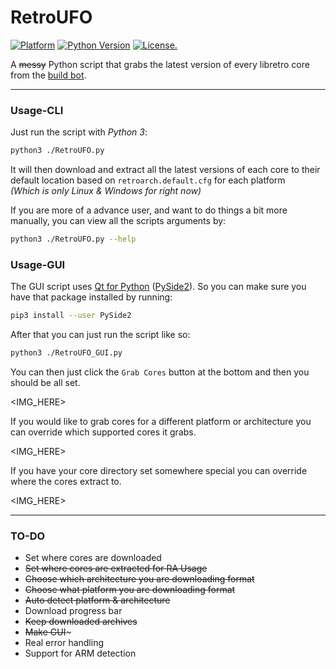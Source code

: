 # RetroUFO
[![Platform](https://img.shields.io/badge/platform-linux%20%7C%20macos-yellow.svg)](https://www.youtube.com/watch?v=NLGoKxh8Aq4)
[![Python Version](https://img.shields.io/pypi/pyversions/Django.svg)](https://www.python.org/downloads/) [![License.](https://img.shields.io/github/license/mashape/apistatus.svg)](https://opensource.org/licenses/MIT)

A ~~messy~~ Python script that grabs the latest version of every libretro core from the [build bot](https://buildbot.libretro.com/).  

***
### Usage-CLI

Just run the script with _Python 3_:

```bash
python3 ./RetroUFO.py
```

It will then download and extract all the latest versions of each core to their default location based on `retroarch.default.cfg` for each platform  
_(Which is only Linux & Windows for right now)_

If you are more of a advance user, and want to do things a bit more manually, you can view all the scripts arguments by:
```bash
python3 ./RetroUFO.py --help
```

### Usage-GUI

The GUI script uses [Qt for Python](https://wiki.qt.io/Qt_for_Python) ([PySide2](https://pypi.org/project/PySide2/)). So you can make sure you have that package installed by running:  
```bash
pip3 install --user PySide2
```
After that you can just run the script like so:
```bash
python3 ./RetroUFO_GUI.py
```

You can then just click the `Grab Cores` button at the bottom and then you should be all set.

<IMG_HERE>

If you would like to grab cores for a different platform or architecture you can override which supported cores it grabs.

<IMG_HERE>

If you have your core directory set somewhere special you can override where the cores extract to.

<IMG_HERE>

***
### TO-DO

- Set where cores are downloaded
- ~~Set where cores are extracted for RA Usage~~
- ~~Choose which architecture you are downloading format~~
- ~~Choose what platform you are downloading format~~
- ~~Auto detect platform & architecture~~
- Download progress bar
- ~~Keep downloaded archives~~
- ~~Make GUI~~~
- Real error handling
- Support for ARM detection
